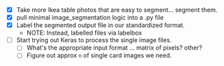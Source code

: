 - [x] Take more Ikea table photos that are easy to segment... segment them.
- [x] pull minimal image_segmentation logic into a .py file
- [x] Label the segmented output file in our standardized format.
    - NOTE: Instead, labelled files via labelbox
- [ ] Start trying out Keras to process the single image files.
  - [ ] What's the appropriate input format ... matrix of pixels? other?
  - [ ] Figure out approx `n` of single card images we need.